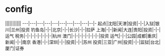 # config

|||||||||||
---|---|---|---|---|---|---|---|---|--|-
起点|沈阳|天津|投资|-|-|入狱|银川|兰州|投资
钓鱼岛|-|-|北京|-|-|长沙|-|-|拉萨
上海|-|-|新闻|大连|贵阳|投资|-|-|运气
税务|-|-|-|-|-|-|-|-|杭州
澳门|-|-|-|-|-|-|-|-|投资
运气|-|-|公园|成都|重庆|新闻|-|-|南京
香港|-|-|深圳|-|-|投资|-|-|苏州
投资|三亚|广州|投资|-|-|监狱|台北|厦门|证券